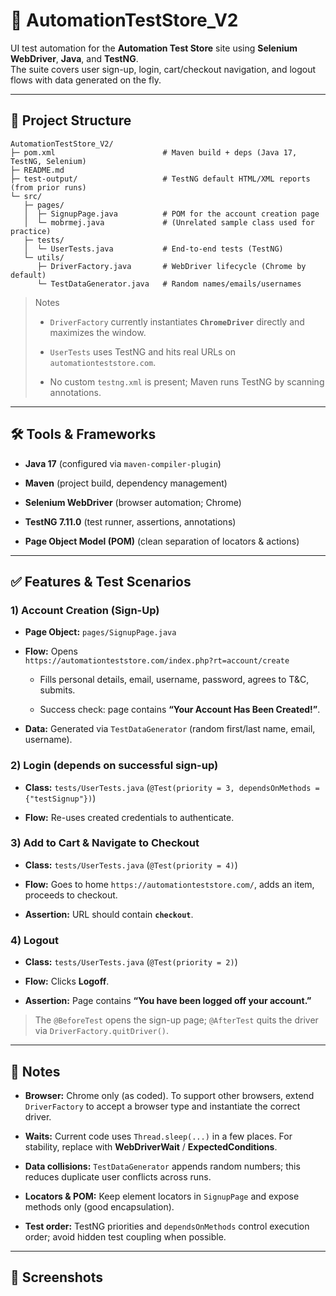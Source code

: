 # 🧪 AutomationTestStore_V2

UI test automation for the **Automation Test Store** site using **Selenium WebDriver**, **Java**, and **TestNG**.  
The suite covers user sign-up, login, cart/checkout navigation, and logout flows with data generated on the fly.

---

## 📂 Project Structure
```
AutomationTestStore_V2/
├─ pom.xml                        # Maven build + deps (Java 17, TestNG, Selenium)
├─ README.md
├─ test-output/                   # TestNG default HTML/XML reports (from prior runs)
└─ src/
   ├─ pages/
   │  ├─ SignupPage.java          # POM for the account creation page
   │  └─ mobrmej.java             # (Unrelated sample class used for practice)
   ├─ tests/
   │  └─ UserTests.java           # End-to-end tests (TestNG)
   └─ utils/
      ├─ DriverFactory.java       # WebDriver lifecycle (Chrome by default)
      └─ TestDataGenerator.java   # Random names/emails/usernames
```

> Notes
> 
> -   `DriverFactory` currently instantiates **`ChromeDriver`** directly and maximizes the window.
>     
> -   `UserTests` uses TestNG and hits real URLs on `automationteststore.com`.
>     
> -   No custom `testng.xml` is present; Maven runs TestNG by scanning annotations.
---

## 🛠️ Tools & Frameworks

-   **Java 17** (configured via `maven-compiler-plugin`)
    
-   **Maven** (project build, dependency management)
    
-   **Selenium WebDriver** (browser automation; Chrome)
    
-   **TestNG 7.11.0** (test runner, assertions, annotations)
    
-   **Page Object Model (POM)** (clean separation of locators & actions)
---

## ✅ Features & Test Scenarios

### 1) Account Creation (Sign-Up)

-   **Page Object:** `pages/SignupPage.java`
    
-   **Flow:** Opens  
    `https://automationteststore.com/index.php?rt=account/create`
    
    -   Fills personal details, email, username, password, agrees to T&C, submits.
        
    -   Success check: page contains **“Your Account Has Been Created!”**.
        
-   **Data:** Generated via `TestDataGenerator` (random first/last name, email, username).
    

### 2) Login (depends on successful sign-up)

-   **Class:** `tests/UserTests.java` (`@Test(priority = 3, dependsOnMethods = {"testSignup"})`)
    
-   **Flow:** Re-uses created credentials to authenticate.
    

### 3) Add to Cart & Navigate to Checkout

-   **Class:** `tests/UserTests.java` (`@Test(priority = 4)`)
    
-   **Flow:** Goes to home `https://automationteststore.com/`, adds an item, proceeds to checkout.
    
-   **Assertion:** URL should contain **`checkout`**.
    

### 4) Logout

-   **Class:** `tests/UserTests.java` (`@Test(priority = 2)`)
    
-   **Flow:** Clicks **Logoff**.
    
-   **Assertion:** Page contains **“You have been logged off your account.”**
    

> The `@BeforeTest` opens the sign-up page; `@AfterTest` quits the driver via `DriverFactory.quitDriver()`.

---

## 📌 Notes

-   **Browser:** Chrome only (as coded). To support other browsers, extend `DriverFactory` to accept a browser type and instantiate the correct driver.
    
-   **Waits:** Current code uses `Thread.sleep(...)` in a few places. For stability, replace with **WebDriverWait** / **ExpectedConditions**.
    
-   **Data collisions:** `TestDataGenerator` appends random numbers; this reduces duplicate user conflicts across runs.
    
-   **Locators & POM:** Keep element locators in `SignupPage` and expose methods only (good encapsulation).
    
-   **Test order:** TestNG priorities and `dependsOnMethods` control execution order; avoid hidden test coupling when possible.

---

## 📸 Screenshots
